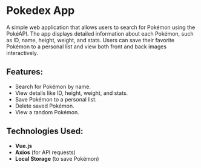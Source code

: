 # Pokedex App

A simple web application that allows users to search for Pokémon using the PokéAPI. The app displays detailed information about each Pokémon, such as ID, name, height, weight, and stats. Users can save their favorite Pokémon to a personal list and view both front and back images interactively.

## Features:
- Search for Pokémon by name.
- View details like ID, height, weight, and stats.
- Save Pokémon to a personal list.
- Delete saved Pokémon.
- View a random Pokémon.

## Technologies Used:
- **Vue.js**
- **Axios** (for API requests)
- **Local Storage** (to save Pokémon)
